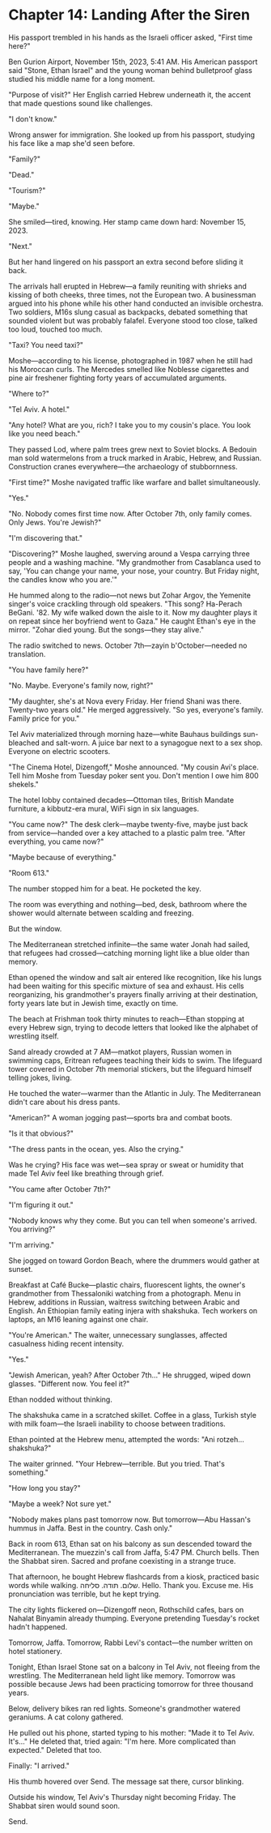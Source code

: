 # Chapter 14: Landing After the Siren

His passport trembled in his hands as the Israeli officer asked, "First time here?"

Ben Gurion Airport, November 15th, 2023, 5:41 AM. His American passport said "Stone, Ethan Israel" and the young woman behind bulletproof glass studied his middle name for a long moment.

"Purpose of visit?" Her English carried Hebrew underneath it, the accent that made questions sound like challenges.

"I don't know."

Wrong answer for immigration. She looked up from his passport, studying his face like a map she'd seen before.

"Family?"

"Dead."

"Tourism?"

"Maybe."

She smiled—tired, knowing. Her stamp came down hard: November 15, 2023.

"Next."

But her hand lingered on his passport an extra second before sliding it back.

The arrivals hall erupted in Hebrew—a family reuniting with shrieks and kissing of both cheeks, three times, not the European two. A businessman argued into his phone while his other hand conducted an invisible orchestra. Two soldiers, M16s slung casual as backpacks, debated something that sounded violent but was probably falafel. Everyone stood too close, talked too loud, touched too much.

"Taxi? You need taxi?"

Moshe—according to his license, photographed in 1987 when he still had his Moroccan curls. The Mercedes smelled like Noblesse cigarettes and pine air freshener fighting forty years of accumulated arguments.

"Where to?"

"Tel Aviv. A hotel."

"Any hotel? What are you, rich? I take you to my cousin's place. You look like you need beach."

They passed Lod, where palm trees grew next to Soviet blocks. A Bedouin man sold watermelons from a truck marked in Arabic, Hebrew, and Russian. Construction cranes everywhere—the archaeology of stubbornness.

"First time?" Moshe navigated traffic like warfare and ballet simultaneously.

"Yes."

"No. Nobody comes first time now. After October 7th, only family comes. Only Jews. You're Jewish?"

"I'm discovering that."

"Discovering?" Moshe laughed, swerving around a Vespa carrying three people and a washing machine. "My grandmother from Casablanca used to say, 'You can change your name, your nose, your country. But Friday night, the candles know who you are.'"

He hummed along to the radio—not news but Zohar Argov, the Yemenite singer's voice crackling through old speakers. "This song? Ha-Perach BeGani. '82. My wife walked down the aisle to it. Now my daughter plays it on repeat since her boyfriend went to Gaza." He caught Ethan's eye in the mirror. "Zohar died young. But the songs—they stay alive."

The radio switched to news. October 7th—zayin b'October—needed no translation.

"You have family here?"

"No. Maybe. Everyone's family now, right?"

"My daughter, she's at Nova every Friday. Her friend Shani was there. Twenty-two years old." He merged aggressively. "So yes, everyone's family. Family price for you."

Tel Aviv materialized through morning haze—white Bauhaus buildings sun-bleached and salt-worn. A juice bar next to a synagogue next to a sex shop. Everyone on electric scooters.

"The Cinema Hotel, Dizengoff," Moshe announced. "My cousin Avi's place. Tell him Moshe from Tuesday poker sent you. Don't mention I owe him 800 shekels."

The hotel lobby contained decades—Ottoman tiles, British Mandate furniture, a kibbutz-era mural, WiFi sign in six languages.

"You came now?" The desk clerk—maybe twenty-five, maybe just back from service—handed over a key attached to a plastic palm tree. "After everything, you came now?"

"Maybe because of everything."

"Room 613."

The number stopped him for a beat. He pocketed the key.

The room was everything and nothing—bed, desk, bathroom where the shower would alternate between scalding and freezing.

But the window.

The Mediterranean stretched infinite—the same water Jonah had sailed, that refugees had crossed—catching morning light like a blue older than memory.

Ethan opened the window and salt air entered like recognition, like his lungs had been waiting for this specific mixture of sea and exhaust. His cells reorganizing, his grandmother's prayers finally arriving at their destination, forty years late but in Jewish time, exactly on time.

The beach at Frishman took thirty minutes to reach—Ethan stopping at every Hebrew sign, trying to decode letters that looked like the alphabet of wrestling itself.

Sand already crowded at 7 AM—matkot players, Russian women in swimming caps, Eritrean refugees teaching their kids to swim. The lifeguard tower covered in October 7th memorial stickers, but the lifeguard himself telling jokes, living.

He touched the water—warmer than the Atlantic in July. The Mediterranean didn't care about his dress pants.

"American?" A woman jogging past—sports bra and combat boots.

"Is it that obvious?"

"The dress pants in the ocean, yes. Also the crying."

Was he crying? His face was wet—sea spray or sweat or humidity that made Tel Aviv feel like breathing through grief.

"You came after October 7th?"

"I'm figuring it out."

"Nobody knows why they come. But you can tell when someone's arrived. You arriving?"

"I'm arriving."

She jogged on toward Gordon Beach, where the drummers would gather at sunset.

Breakfast at Café Bucke—plastic chairs, fluorescent lights, the owner's grandmother from Thessaloniki watching from a photograph. Menu in Hebrew, additions in Russian, waitress switching between Arabic and English. An Ethiopian family eating injera with shakshuka. Tech workers on laptops, an M16 leaning against one chair.

"You're American." The waiter, unnecessary sunglasses, affected casualness hiding recent intensity.

"Yes."

"Jewish American, yeah? After October 7th..." He shrugged, wiped down glasses. "Different now. You feel it?"

Ethan nodded without thinking.

The shakshuka came in a scratched skillet. Coffee in a glass, Turkish style with milk foam—the Israeli inability to choose between traditions.

Ethan pointed at the Hebrew menu, attempted the words: "Ani rotzeh... shakshuka?"

The waiter grinned. "Your Hebrew—terrible. But you tried. That's something."

"How long you stay?"

"Maybe a week? Not sure yet."

"Nobody makes plans past tomorrow now. But tomorrow—Abu Hassan's hummus in Jaffa. Best in the country. Cash only."

Back in room 613, Ethan sat on his balcony as sun descended toward the Mediterranean. The muezzin's call from Jaffa, 5:47 PM. Church bells. Then the Shabbat siren. Sacred and profane coexisting in a strange truce.

That afternoon, he bought Hebrew flashcards from a kiosk, practiced basic words while walking. שלום. תודה. סליחה. Hello. Thank you. Excuse me. His pronunciation was terrible, but he kept trying.

The city lights flickered on—Dizengoff neon, Rothschild cafes, bars on Nahalat Binyamin already thumping. Everyone pretending Tuesday's rocket hadn't happened.

Tomorrow, Jaffa. Tomorrow, Rabbi Levi's contact—the number written on hotel stationery.

Tonight, Ethan Israel Stone sat on a balcony in Tel Aviv, not fleeing from the wrestling. The Mediterranean held light like memory. Tomorrow was possible because Jews had been practicing tomorrow for three thousand years.

Below, delivery bikes ran red lights. Someone's grandmother watered geraniums. A cat colony gathered.

He pulled out his phone, started typing to his mother: "Made it to Tel Aviv. It's..." He deleted that, tried again: "I'm here. More complicated than expected." Deleted that too.

Finally: "I arrived."

His thumb hovered over Send. The message sat there, cursor blinking.

Outside his window, Tel Aviv's Thursday night becoming Friday. The Shabbat siren would sound soon.

Send.

